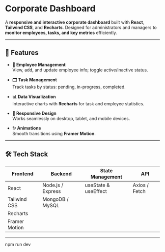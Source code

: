 # Corporate Dashboard

A **responsive and interactive corporate dashboard** built with **React**, **Tailwind CSS**, and **Recharts**. Designed for administrators and managers to **monitor employees, tasks, and key metrics** efficiently.  

---

## 🌟 Features

- **👥 Employee Management**  
  View, add, and update employee info; toggle active/inactive status.  

- **🗂 Task Management**  
  Track tasks by status: pending, in-progress, completed.  

- **📊 Data Visualization**  
  Interactive charts with **Recharts** for task and employee statistics.  

- **📱 Responsive Design**  
  Works seamlessly on desktop, tablet, and mobile devices.  

- **✨ Animations**  
  Smooth transitions using **Framer Motion**.  

---

## 🛠 Tech Stack

| Frontend | Backend | State Management | API |
|----------|---------|----------------|-----|
| React | Node.js / Express | useState & useEffect | Axios / Fetch |
| Tailwind CSS | MongoDB / MySQL |  |  |
| Recharts |  |  |  |
| Framer Motion |  |  |  |

---

npm run dev

